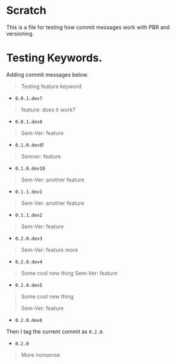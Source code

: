 # Scratch

This is a file for testing how commit messages work
with PBR and versioning.

# Testing Keywords.

Adding commit messages below.

> Testing feature keyword
- `0.0.1.dev7`

> feature: does it work?
- `0.0.1.dev8`

> Sem-Ver: feature
- `0.1.0.dev9`!

> Semver: feature
- `0.1.0.dev10`

> Sem-Ver: another feature
- `0.1.1.dev1`

> Sem-Ver: another feature
- `0.1.1.dev2`

> Sem-Ver: feature
- `0.2.0.dev3`

> Sem-Ver: feature more
- `0.2.0.dev4`

> Some cool new thing
> Sem-Ver: feature
- `0.2.0.dev5`

> Some cool new thing
>
> Sem-Ver: feature
- `0.2.0.dev6`

Then I tag the current commit as `0.2.0`.
- `0.2.0`

> More nonsense

